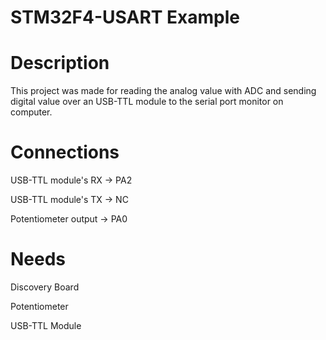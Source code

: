 # STM32F4-USART Example

# Description

This project was made for reading the analog value with ADC and sending digital value over an USB-TTL module to the serial port monitor on computer.

# Connections

USB-TTL module's RX -> PA2

USB-TTL module's TX -> NC

Potentiometer output -> PA0

# Needs

Discovery Board

Potentiometer

USB-TTL Module
